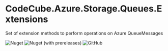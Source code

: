 # CodeCube.Azure.Storage.Queues.Extensions

Set of extension methods to perform operations on Azure QueueMessages

![Nuget](https://img.shields.io/nuget/dt/CodeCube.Azure.Storage.Queues.Extensions?style=for-the-badge)
![Nuget (with prereleases)](https://img.shields.io/nuget/vpre/CodeCube.Azure.Storage.Queues.Extensions?style=for-the-badge)
![GitHub](https://img.shields.io/github/license/roblohmann/CodeCube.Azure.Storage.Queues.Extensions?style=for-the-badge)
